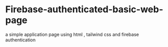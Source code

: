 # Firebase-authenticated-basic-web-page
a simple application page using html , tailwind css and firebase authentication
